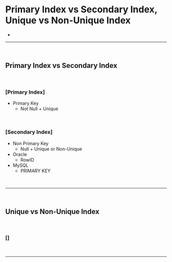 # Primary Index vs Secondary Index, Unique vs Non-Unique Index
> 
* 

<hr>
<br>

## Primary Index vs Secondary Index
#### 

<br>

### [Primary Index]
* Primary Key
  * Not Null + Unique

<br>

### [Secondary Index]
* Non Primary Key
  * Null + Unique or Non-Unique
* Oracle
  * RowID
* MySQL
  * PRIMARY KEY


<br>
<hr>
<br>

## Unique vs Non-Unique Index
#### 

<br>

### []


<br>
<hr>
<br>
